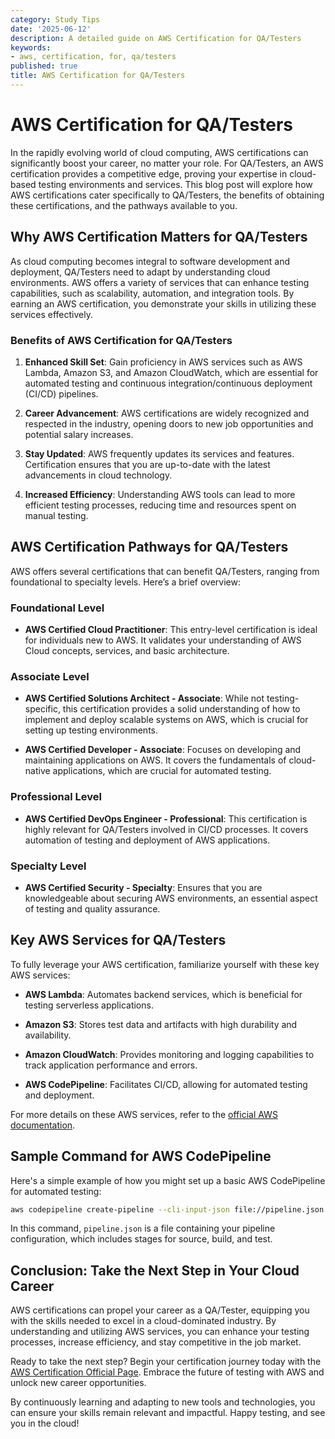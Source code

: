 ```yaml
---
category: Study Tips
date: '2025-06-12'
description: A detailed guide on AWS Certification for QA/Testers
keywords:
- aws, certification, for, qa/testers
published: true
title: AWS Certification for QA/Testers
---
```


# AWS Certification for QA/Testers

In the rapidly evolving world of cloud computing, AWS certifications can significantly boost your career, no matter your role. For QA/Testers, an AWS certification provides a competitive edge, proving your expertise in cloud-based testing environments and services. This blog post will explore how AWS certifications cater specifically to QA/Testers, the benefits of obtaining these certifications, and the pathways available to you.

## Why AWS Certification Matters for QA/Testers

As cloud computing becomes integral to software development and deployment, QA/Testers need to adapt by understanding cloud environments. AWS offers a variety of services that can enhance testing capabilities, such as scalability, automation, and integration tools. By earning an AWS certification, you demonstrate your skills in utilizing these services effectively.

### Benefits of AWS Certification for QA/Testers

1. **Enhanced Skill Set**: Gain proficiency in AWS services such as AWS Lambda, Amazon S3, and Amazon CloudWatch, which are essential for automated testing and continuous integration/continuous deployment (CI/CD) pipelines.
   
2. **Career Advancement**: AWS certifications are widely recognized and respected in the industry, opening doors to new job opportunities and potential salary increases.

3. **Stay Updated**: AWS frequently updates its services and features. Certification ensures that you are up-to-date with the latest advancements in cloud technology.

4. **Increased Efficiency**: Understanding AWS tools can lead to more efficient testing processes, reducing time and resources spent on manual testing.

## AWS Certification Pathways for QA/Testers

AWS offers several certifications that can benefit QA/Testers, ranging from foundational to specialty levels. Here’s a brief overview:

### Foundational Level

- **AWS Certified Cloud Practitioner**: This entry-level certification is ideal for individuals new to AWS. It validates your understanding of AWS Cloud concepts, services, and basic architecture.

### Associate Level

- **AWS Certified Solutions Architect - Associate**: While not testing-specific, this certification provides a solid understanding of how to implement and deploy scalable systems on AWS, which is crucial for setting up testing environments.

- **AWS Certified Developer - Associate**: Focuses on developing and maintaining applications on AWS. It covers the fundamentals of cloud-native applications, which are crucial for automated testing.

### Professional Level

- **AWS Certified DevOps Engineer - Professional**: This certification is highly relevant for QA/Testers involved in CI/CD processes. It covers automation of testing and deployment of AWS applications.

### Specialty Level

- **AWS Certified Security - Specialty**: Ensures that you are knowledgeable about securing AWS environments, an essential aspect of testing and quality assurance.

## Key AWS Services for QA/Testers

To fully leverage your AWS certification, familiarize yourself with these key AWS services:

- **AWS Lambda**: Automates backend services, which is beneficial for testing serverless applications.
  
- **Amazon S3**: Stores test data and artifacts with high durability and availability.

- **Amazon CloudWatch**: Provides monitoring and logging capabilities to track application performance and errors.

- **AWS CodePipeline**: Facilitates CI/CD, allowing for automated testing and deployment.

For more details on these AWS services, refer to the [official AWS documentation](https://aws.amazon.com/documentation/).

## Sample Command for AWS CodePipeline

Here's a simple example of how you might set up a basic AWS CodePipeline for automated testing:

```bash
aws codepipeline create-pipeline --cli-input-json file://pipeline.json
```

In this command, `pipeline.json` is a file containing your pipeline configuration, which includes stages for source, build, and test.

## Conclusion: Take the Next Step in Your Cloud Career

AWS certifications can propel your career as a QA/Tester, equipping you with the skills needed to excel in a cloud-dominated industry. By understanding and utilizing AWS services, you can enhance your testing processes, increase efficiency, and stay competitive in the job market.

Ready to take the next step? Begin your certification journey today with the [AWS Certification Official Page](https://aws.amazon.com/certification/). Embrace the future of testing with AWS and unlock new career opportunities.

By continuously learning and adapting to new tools and technologies, you can ensure your skills remain relevant and impactful. Happy testing, and see you in the cloud!